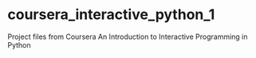 # coursera_interactive_python_1
Project files from Coursera An Introduction to Interactive Programming in Python
